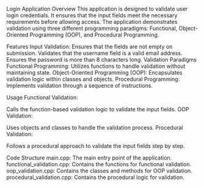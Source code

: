 Login Application
Overview
This application is designed to validate user login credentials. It ensures that the input fields meet the necessary requirements before allowing access. The application demonstrates validation using three different programming paradigms: Functional, Object-Oriented Programming (OOP), and Procedural Programming.

Features
Input Validation:
Ensures that the fields are not empty on submission.
Validates that the username field is a valid email address.
Ensures the password is more than 8 characters long.
Validation Paradigms
Functional Programming:
Utilizes functions to handle validation without maintaining state.
Object-Oriented Programming (OOP):
Encapsulates validation logic within classes and objects.
Procedural Programming:
Implements validation through a sequence of instructions.

Usage
Functional Validation:

Calls the function-based validation logic to validate the input fields.
OOP Validation:

Uses objects and classes to handle the validation process.
Procedural Validation:

Follows a procedural approach to validate the input fields step by step.

Code Structure
main.cpp: The main entry point of the application.
functional_validation.cpp: Contains the functions for functional validation.
oop_validation.cpp: Contains the classes and methods for OOP validation.
procedural_validation.cpp: Contains the procedural logic for validation.
